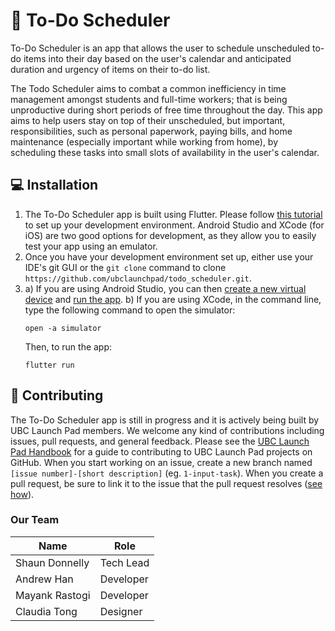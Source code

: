 # :calendar: To-Do Scheduler

To-Do Scheduler is an app that allows the user to schedule unscheduled to-do items into their day based on the user's calendar and anticipated duration and urgency of items on their to-do list. 

The Todo Scheduler aims to combat a common inefficiency in time management amongst students and full-time workers; that is being unproductive during short periods of free time throughout the day. This app aims to help users stay on top of their unscheduled, but important, responsibilities, such as personal paperwork, paying bills, and home maintenance (especially important while working from home), by scheduling these tasks into small slots of availability in the user's calendar.


## :computer: Installation

1. The To-Do Scheduler app is built using Flutter. Please follow [this tutorial](https://flutter.dev/docs/get-started/install) to set up your development environment. Android Studio and XCode (for iOS) are two good options for development, as they allow you to easily test your app using an emulator.
2. Once you have your development environment set up, either use your IDE's git GUI or the `git clone` command to clone `https://github.com/ubclaunchpad/todo_scheduler.git`. 
3. a) If you are using Android Studio, you can then [create a new virtual device](https://developer.android.com/studio/run/managing-avds) and [run the app](https://flutter.dev/docs/get-started/test-drive?tab=androidstudio#run-the-app). 
   b) If you are using XCode, in the command line, type the following command to open the simulator:
    <pre><code>open -a simulator</code></pre> 
    Then, to run the app: 
    <pre><code>flutter run</code></pre>

## :raising_hand: Contributing

The To-Do Scheduler app is still in progress and it is actively being built by UBC Launch Pad members. We welcome any kind of contributions including issues, pull requests, and general feedback. Please see the [UBC Launch Pad Handbook](https://docs.ubclaunchpad.com/resources/git-workflow) for a guide to contributing to UBC Launch Pad projects on GitHub. When you start working on an issue, create a new branch named `[issue number]-[short description]` (eg. `1-input-task`). When you create a pull request, be sure to link it to the issue that the pull request resolves ([see how](https://docs.github.com/en/free-pro-team@latest/github/managing-your-work-on-github/linking-a-pull-request-to-an-issue)).


### Our Team
| Name | Role |
|------|------|
| Shaun Donnelly | Tech Lead |
| Andrew Han | Developer |
| Mayank Rastogi | Developer |
| Claudia Tong | Designer |
